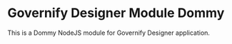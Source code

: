 # Governify Designer Module Dommy
This is a Dommy NodeJS module for Governify Designer application.

